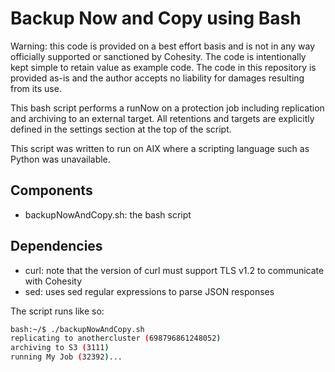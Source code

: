 # Backup Now and Copy using Bash

Warning: this code is provided on a best effort basis and is not in any way officially supported or sanctioned by Cohesity. The code is intentionally kept simple to retain value as example code. The code in this repository is provided as-is and the author accepts no liability for damages resulting from its use.

This bash script performs a runNow on a protection job including replication and archiving to an external target. All retentions and targets are explicitly defined in the settings section at the top of the script.

This script was written to run on AIX where a scripting language such as Python was unavailable.

## Components

* backupNowAndCopy.sh: the bash script

## Dependencies

* curl: note that the version of curl must support TLS v1.2 to communicate with Cohesity
* sed: uses sed regular expressions to parse JSON responses

The script runs like so:

```bash
bash:~/$ ./backupNowAndCopy.sh
replicating to anothercluster (698796861248052)
archiving to S3 (3111)
running My Job (32392)...
```

